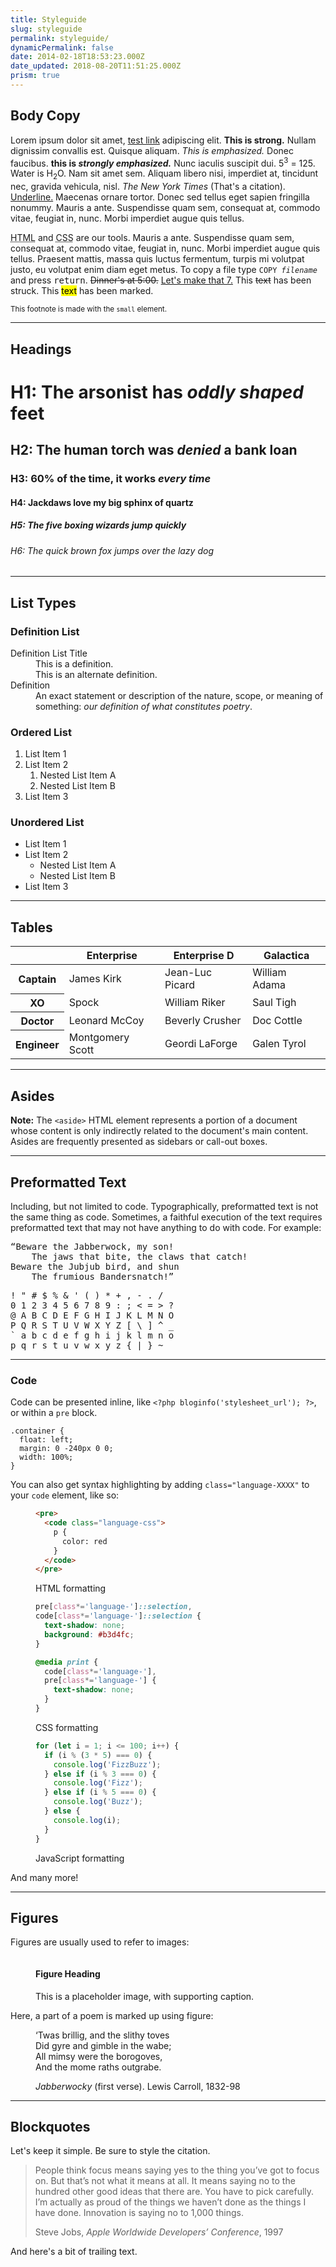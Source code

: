 ```yaml
---
title: Styleguide
slug: styleguide
permalink: styleguide/
dynamicPermalink: false
date: 2014-02-18T18:53:23.000Z
date_updated: 2018-08-20T11:51:25.000Z
prism: true
---
```


## Body Copy

Lorem ipsum dolor sit amet, [test link](http://example.com) adipiscing elit. **This is strong.** Nullam dignissim convallis est. Quisque aliquam. _This is emphasized._ Donec faucibus. **this is _strongly emphasized._** Nunc iaculis suscipit dui. 5<sup>3</sup> = 125. Water is H<sub>2</sub>O. Nam sit amet sem. Aliquam libero nisi, imperdiet at, tincidunt nec, gravida vehicula, nisl. <cite>The New York Times</cite> (That's a citation). <u>Underline.</u> Maecenas ornare tortor. Donec sed tellus eget sapien fringilla nonummy. Mauris a ante. Suspendisse quam sem, consequat at, commodo vitae, feugiat in, nunc. Morbi imperdiet augue quis tellus.

<abbr title='Hyper Text Markup Language'>HTML</abbr> and <abbr title='Cascading Style Sheets'>CSS</abbr> are our tools. Mauris a ante. Suspendisse quam sem, consequat at, commodo vitae, feugiat in, nunc. Morbi imperdiet augue quis tellus. Praesent mattis, massa quis luctus fermentum, turpis mi volutpat justo, eu volutpat enim diam eget metus. To copy a file type <code>COPY <var>filename</var></code> and press <kbd>return</kbd>. <del>Dinner's at 5:00.</del> <ins>Let's make that 7.</ins> This <s>text</s> has been struck. This <mark>text</mark> has been marked.

<small>This footnote is made with the `small` element.</small>

---

## Headings

# H1: The **arsonist** has _oddly shaped_ feet

## H2: The **human torch** was _denied_ a bank loan

### H3: **60%** of the time, it works _every time_

#### H4: Jackdaws love my big sphinx of quartz

##### H5: The five boxing wizards jump quickly

###### H6: The quick brown fox jumps over the lazy dog

---

## List Types

### Definition List

<dl>
  <dt>Definition List Title</dt>
  <dd>This is a definition.</dd>
  <dd>This is an alternate definition.</dd>
  <dt>Definition</dt>
  <dd>
    An exact statement or description of the nature, scope, or meaning of something:
    <em>our definition of what constitutes poetry</em>.
  </dd>
</dl>

### Ordered List

1. List Item 1
1. List Item 2
   1. Nested List Item A
   1. Nested List Item B
1. List Item 3

### Unordered List

- List Item 1
- List Item 2
  - Nested List Item A
  - Nested List Item B
- List Item 3

---

## Tables

<table>
  <thead>
  <tr>
    <th>&nbsp;</th>
    <th>Enterprise</th>
    <th>Enterprise D</th>
    <th>Galactica</th>
  </tr>
  </thead>
  <tbody>
  <tr>
    <th>Captain</th>
    <td>James Kirk</td>
    <td>Jean-Luc Picard</td>
    <td>William Adama</td>
  </tr>
  <tr>
    <th>XO</th>
    <td>Spock</td>
    <td>William Riker</td>
    <td>Saul Tigh</td>
  </tr>
  <tr>
    <th>Doctor</th>
    <td>Leonard McCoy</td>
    <td>Beverly Crusher</td>
    <td>Doc Cottle</td>
  </tr>
  <tr>
    <th>Engineer</th>
    <td>Montgomery Scott</td>
    <td>Geordi LaForge</td>
    <td>Galen Tyrol</td>
  </tr>
  </tbody>
</table>

---

## Asides

<aside>

**Note:** The `<aside>` HTML element represents a portion of a document whose content is only indirectly related to the document's main content. Asides are frequently presented as sidebars or call-out boxes.

</aside>

---

## Preformatted Text

Including, but not limited to code. Typographically, preformatted text is not the same thing as code. Sometimes, a faithful execution of the text requires preformatted text that may not have anything to do with code. For example:

<pre>
“Beware the Jabberwock, my son!
    The jaws that bite, the claws that catch!
Beware the Jubjub bird, and shun
    The frumious Bandersnatch!”
</pre>

<pre>
! " # $ % & ' ( ) * + , - . /
0 1 2 3 4 5 6 7 8 9 : ; < = > ?
@ A B C D E F G H I J K L M N O
P Q R S T U V W X Y Z [ \ ] ^ _
` a b c d e f g h i j k l m n o
p q r s t u v w x y z { | } ~
</pre>

---

### Code

Code can be presented inline, like `<?php bloginfo('stylesheet_url'); ?>`, or within a `pre` block.

```
.container {
  float: left;
  margin: 0 -240px 0 0;
  width: 100%;
}
```

You can also get syntax highlighting by adding `class="language-XXXX"` to your `code` element, like so:

<figure>

```html
<pre>
  <code class="language-css">
    p {
      color: red
    }
  </code>
</pre>
```

<figcaption>HTML formatting</figcaption>
</figure>
<figure>

```css
pre[class*='language-']::selection,
code[class*='language-']::selection {
  text-shadow: none;
  background: #b3d4fc;
}

@media print {
  code[class*='language-'],
  pre[class*='language-'] {
    text-shadow: none;
  }
}
```

<figcaption>CSS formatting</figcaption>
</figure>
<figure>

```javascript
for (let i = 1; i <= 100; i++) {
  if (i % (3 * 5) === 0) {
    console.log('FizzBuzz');
  } else if (i % 3 === 0) {
    console.log('Fizz');
  } else if (i % 5 === 0) {
    console.log('Buzz');
  } else {
    console.log(i);
  }
}
```

<figcaption>JavaScript formatting</figcaption>
</figure>

And many more!

---

## Figures

Figures are usually used to refer to images:

<figure>
  <img alt='' src='https://source.unsplash.com/800x450/daily?dogs'>
  <figcaption>
    <h4>Figure Heading</h4>
    <p>This is a placeholder image, with supporting caption.</p>
  </figcaption>
</figure>

Here, a part of a poem is marked up using figure:

<figure>
  <p>
    ‘Twas brillig, and the slithy toves<br />
    Did gyre and gimble in the wabe;<br />
    All mimsy were the borogoves,<br />
    And the mome raths outgrabe.
  </p>
  <figcaption>
    <cite>Jabberwocky</cite> (first verse). Lewis Carroll, 1832-98
  </figcaption>
</figure>

---

## Blockquotes

Let's keep it simple. Be sure to style the citation.

<blockquote>
  <p>
    People think focus means saying yes to the thing you’ve got to focus on. But
    that’s not what it means at all. It means saying no to the hundred other
    good ideas that there are. You have to pick carefully. I’m actually as proud
    of the things we haven’t done as the things I have done. Innovation is
    saying no to 1,000 things.
  </p>
  <footer>
    Steve Jobs, <cite>Apple Worldwide Developers’ Conference</cite>, 1997
  </footer>
</blockquote>

And here's a bit of trailing text.
